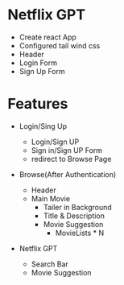# Netflix GPT
- Create react App
- Configured tail wind css
- Header
- Login Form
- Sign Up Form
# Features
- Login/Sing Up
    - Login/Sign UP
    - Sign in/Sign UP Form
    - redirect to Browse Page

- Browse(After Authentication)
    - Header
    - Main Movie
        - Tailer in Background
        - Title & Description
        - Movie Suggestion
            - MovieLists * N

- Netflix GPT
    - Search Bar
    - Movie Suggestion